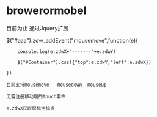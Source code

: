 # browerormobel

目前为止  通过Jquery扩展


$("#aaa").zdw_addEvent("mousemove",function(e){

		console.log(e.zdwX+"-------"+e.zdwY)
		
		$("#Container").css({"top":e.zdwY,"left":e.zdwX})
		
	})
	
	目前支持mousemove   mousedown  mouseup  
	
	无需注册移动端的touch事件
	
	e.zdwX获取鼠标坐标点
